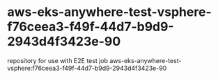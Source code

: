 # aws-eks-anywhere-test-vsphere-f76ceea3-f49f-44d7-b9d9-2943d4f3423e-90
repository for use with E2E test job aws-eks-anywhere-test-vsphere:f76ceea3-f49f-44d7-b9d9-2943d4f3423e-90
